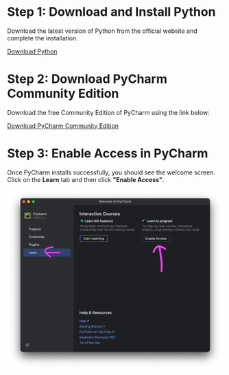 <h1>Step 1: Download and Install Python</h1>
<p>Download the latest version of Python from the official website and complete the installation.</p>
<p><a href="https://www.python.org/downloads/">Download Python</a></p>

<h1>Step 2: Download PyCharm Community Edition</h1>
<p>Download the free Community Edition of PyCharm using the link below:</p>
<p><a href="https://www.jetbrains.com/edu-products/download/#section=pycharm-edu">Download PyCharm Community Edition</a></p>

<h1>Step 3: Enable Access in PyCharm</h1>
<p>Once PyCharm installs successfully, you should see the welcome screen. Click on the <strong>Learn</strong> tab and then click <strong>"Enable Access"</strong>.</p>
<img src="img.png" alt="PyCharm Welcome Screen">
